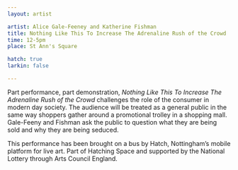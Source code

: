 ```yaml
---
layout: artist

artist: Alice Gale-Feeney and Katherine Fishman
title: Nothing Like This To Increase The Adrenaline Rush of the Crowd 
time: 12-5pm
place: St Ann's Square

hatch: true
larkin: false

---
```


Part performance, part demonstration, *Nothing Like This To Increase The Adrenaline Rush of the Crowd* challenges the role of the consumer in modern day society. The audience will be treated as a general public in the same way shoppers gather around a promotional trolley in a shopping mall. Gale-Feeny and Fishman ask the public to question what they are being sold and why they are being seduced.     

This performance has been brought on a bus by Hatch, Nottingham’s mobile platform for live art. Part of Hatching Space and supported by the National Lottery through Arts Council England.   
